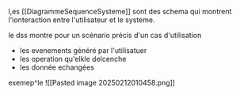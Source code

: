 l,es [[DiagrammeSequenceSysteme]] sont des schema qui montrent l'ionteraction entre l'utilisateur et le systeme.

le dss montre pour un scénario précis d'un cas d'utilisation 
- les evenements généré par l'utilisatuer
- les operation qu'elkle delcenche 
- les donnée echangées


exemep^le 
![[Pasted image 20250212010458.png]]

